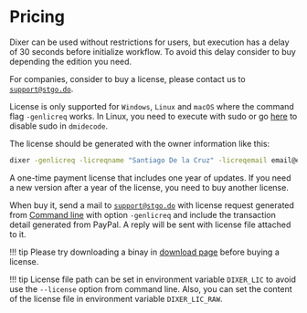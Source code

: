 # Pricing

Dixer can be used without restrictions for users, but execution has a delay of 30 seconds before initialize workflow. To avoid this delay consider to buy depending the edition you need.

For companies, consider to buy a license, please contact us to [`support@stgo.do`](mailto:support@stgo.do).

License is only supported for `Windows`, `Linux` and `macOS` where the command flag `-genlicreq` works. In Linux, you need to execute with sudo or go [here](documentation/Getting-Dixer.md#using-a-non-root-account-for-dmidecode-only-if-you-have-a-license) to disable sudo in `dmidecode`.

The license should be generated with the owner information like this:

```bash
dixer -genlicreq -licreqname "Santiago De la Cruz" -licreqemail email@example.com -licreqcompany "My cool company name" -licrequrl https://stgo.do
```

A one-time payment license that includes one year of updates. If you need a new version after a year of the license, you need to buy another license.

When buy it, send a mail to [`support@stgo.do`](mailto:support@stgo.do) with license request generated from [Command line](documentation/Command-line.md) with option `-genlicreq` and include the transaction detail generated from PayPal. A reply will be sent with license file attached to it.

!!! tip
    Please try downloading a binay in [download page](Download.md) before buying a license.

!!! tip
    License file path can be set in environment variable `DIXER_LIC` to avoid use the `--license` option from command line. Also, you can set the content of the license file in environment variable `DIXER_LIC_RAW`.